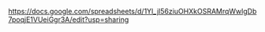 https://docs.google.com/spreadsheets/d/1Yl_jl56ziuOHXkOSRAMrqWwlgDb7poqjE1VUeiGgr3A/edit?usp=sharing 

